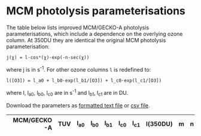 # MCM photolysis parameterisations

The table below lists improved MCM/GECKO-A photolysis parameterisations,
which include a dependence on the overlying ozone column.
At 350DU they are identical the original MCM photolysis parameterisation:

    j(χ) = l·cosᵐ(χ)·exp(-n·sec(χ))

where j is in s<sup>-1</sup>. For other ozone columns `l` is redefined to:

    l([O3]) = l_a0 + l_b0·exp(l_b1/[O3]) + l_c0·exp(l_c1/[O3])

where l, l<sub>a0</sub>, l<sub>b0</sub>, l<sub>c0</sub> are in
s<sup>-1</sup> and l<sub>b1</sub>, l<sub>c1</sub> are in DU.

Download the parameters as [formatted text file](https://github.com/pb866/TUV5.2.x/wiki/data/parameters.dat) or
[csv file](https://github.com/pb866/TUV5.2.x/wiki/data/parameters.csv).


MCM/GECKO-A | TUV |        l<sub>a0</sub>         |        l<sub>b0</sub>         | l<sub>b1</sub> |        l<sub>c0</sub>         | l<sub>c1</sub> |        l(350DU)        |      m      |      n      | TUV label
-----------:|----:|:-----------------------------:|:-----------------------------:|:--------------:|:-----------------------------:|:--------------:|:----------------------:|:-----------:|:-----------:|:---------
